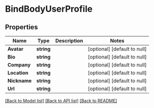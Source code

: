# BindBodyUserProfile

## Properties
Name | Type | Description | Notes
------------ | ------------- | ------------- | -------------
**Avatar** | **string** |  | [optional] [default to null]
**Bio** | **string** |  | [optional] [default to null]
**Company** | **string** |  | [optional] [default to null]
**Location** | **string** |  | [optional] [default to null]
**Nickname** | **string** |  | [optional] [default to null]
**Url** | **string** |  | [optional] [default to null]

[[Back to Model list]](../README.md#documentation-for-models) [[Back to API list]](../README.md#documentation-for-api-endpoints) [[Back to README]](../README.md)

